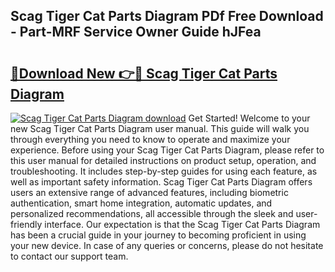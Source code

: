 ## Scag Tiger Cat Parts Diagram PDf Free Download - Part-MRF Service Owner Guide hJFea

# <h2><a href="http://dfsv4h.blite.top/?on=Scag+Tiger+Cat+Parts+Diagram">🔗Download New 👉🔴 Scag Tiger Cat Parts Diagram</a></h2>

[![Scag Tiger Cat Parts Diagram download](https://i.imgur.com/lujVjoI.png)](http://dfsv4h.blite.top/?on=Scag+Tiger+Cat+Parts+Diagram)
Get Started! Welcome to your new Scag Tiger Cat Parts Diagram user manual. This guide will walk you through everything you need to know to operate and maximize your experience. Before using your Scag Tiger Cat Parts Diagram, please refer to this user manual for detailed instructions on product setup, operation, and troubleshooting. It includes step-by-step guides for using each feature, as well as important safety information. Scag Tiger Cat Parts Diagram offers users an extensive range of advanced features, including biometric authentication, smart home integration, automatic updates, and personalized recommendations, all accessible through the sleek and user-friendly interface. Our expectation is that the Scag Tiger Cat Parts Diagram has been a crucial guide in your journey to becoming proficient in using your new device. In case of any queries or concerns, please do not hesitate to contact our support team.
